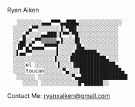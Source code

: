 Ryan Aiken

      ⠀░░░░░░░░▄▄▄▀▀▀▄▄███▄░░░░░░░░░░░░░░
      ░░░░░▄▀▀░░░░░░░▐░▀██▌░░░░░░░░░░░░░
      ░░░▄▀░░░░▄▄███░▌▀▀░▀█░░░░░░░░░░░░░
      ░░▄█░░▄▀▀▒▒▒▒▒▄▐░░░░█▌░░░░░░░░░░░░
      ░▐█▀▄▀▄▄▄▄▀▀▀▀▌░░░░░▐█▄░░░░░░░░░░░
      ░▌▄▄▀▀░░░░░░░░▌░░░░▄███████▄░░░░░░
      ░░░░░░░░░░░░░▐░░░░▐███████████▄░░░
      ░░░░el ░░░░░░░▐░░░░▐█████████████▄
      ░░░░toucan░░░░░░▀▄░░░▐█████████████▄ 
       ░░░░░░ ░░░░░░░░░░░▀▄▄███████████████ 
         ░░░░░ ░░░░░░░░░░░░█▀██████░░

Contact Me:
ryanxaiken@gmail.com


<!---
ryanthedandy/ryanthedandy is a ✨ special ✨ repository because its `README.md` (this file) appears on your GitHub profile.
You can click the Preview link to take a look at your changes.
--->
